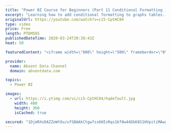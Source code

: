 ```yaml
---
title: "Power BI Course for Beginners (Part 11 Conditional Formatting )"
excerpt: "Learning how to add conditional formatting to graphs tables. Utilize colors and icons to deliver quick insights"
originalUrl: https://youtube.com/watch?v=ci5-CptHC84
type: video
price: Free
length: PT6M58S
publishedDateTime: 2020-03-24T20:38:43Z
heat: 50

featuredContent: "<iframe width=\"800\" height=\"500\" frameborder=\"0\" src=\"https://www.youtube.com/embed/ci5-CptHC84\" allow=\"accelerometer; autoplay; encrypted-media; gyroscope; picture-in-picture\" allowfullscreen></iframe>"

provider:
  name: Absent Data Channel
  domain: absentdata.com

topics:
  - Power BI

images:
  - url: https://i.ytimg.com/vi/ci5-CptHC84/hqdefault.jpg
    width: 480
    height: 360
    isCached: true

secured: "1DjmRXsDAZZoWtOu/ufSBAAkCtgw7ss6HIsRqs16f8w44DkK8S1HVpitiMAwgTGKBYe1coEXfxSS8Yqx+WKL3bjEdZUrxlLi/SgYu5gUrMMQd0WHLGUus+2iCndF5jQjnEdo3jb2cVlrZ9mBUHi+qHS1qzAR2mr117EuEBwtzASEMZ+9WacWgr3D+U5tB4KdUck+4zERCXGM5xwZXEf3yt6r6/QHVuO6cGa7nSz+LZUnOVKDySY6XtKpEaienCm1AIPvvF1A3dJ9f42eaYHa5Q9xd8bePNNsAvNd7jPOayCG5AFWkWQ1xpUydqJvFZcMUFfpquQGJiJEXmcf2FIi7zFIzntzbsWQ5sc/KvJ/EX36PgmJSdPpK9qoNkkiOZnSd1aL5g3yXyochOAJKHK5wBSfwtY7spqITtzV9YpHVBY=;RsKX+vWdwZnzZNSIUy8toQ=="
---
```


